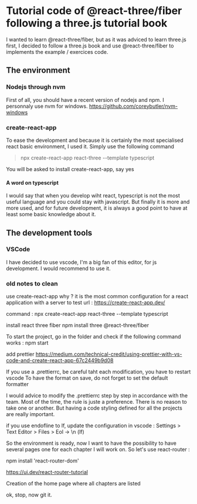 # Tutorial code of @react-three/fiber following a three.js tutorial book

I wanted to learn @react-three/fiber, but as it was adviced to learn three.js first, I decided to follow a three.js book and use @react-three/fiber to implements the example / exercices code.

## The environment

### Nodejs through nvm

First of all, you should have a recent version of nodejs and npm. I personnaly use nvm for windows.
https://github.com/coreybutler/nvm-windows

### create-react-app

To ease the development and because it is certainly the most specialised react basic environment, I used it. Simply use the following command

> npx create-react-app react-three --template typescript

You will be asked to install create-react-app, say yes

#### A word on typescript

I would say that when you develop wiht react, typescript is not the most useful language and you could stay with javascript. But finally it is more and more used, and for future development, it is always a good point to have at least some basic knowledge about it.

## The development tools

### VSCode

I have decided to use vscode, I'm a big fan of this editor, for js development. I would recommend to use it.

### old notes to clean

use create-react-app
why ?
it is the most common configuration for a react application with a server to test
url : https://create-react-app.dev/

command :
npx create-react-app react-three --template typescript

install react three fiber
npm install three @react-three/fiber

To start the project, go in the folder and check if the following command works :
npm start

add prettier
https://medium.com/technical-credit/using-prettier-with-vs-code-and-create-react-app-67c2449b9d08

If you use a .prettierrc, be careful taht each modification, you have to restart vscode
To have the format on save, do not forget to set the default formatter

I would advice to modify the .prettierrc step by step in accordance with the team.
Most of the time, the rule is juste a preference. There is no reason to take one or another.
But having a code styling defined for all the projects are really important.

if you use endofline to lf, update the configuration in vscode :
Settings > Text Editor > Files > Eol -> \n (lf)

So the environment is ready, now I want to have the possibility to have several pages
one for each chapter I will work on.
So let's use react-router :

npm install 'react-router-dom'

https://ui.dev/react-router-tutorial

Creation of the home page where all chapters are listed

ok, stop, now git it.
